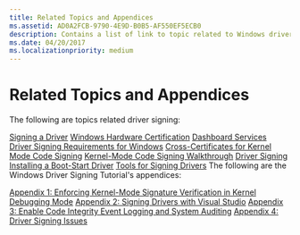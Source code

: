 ```yaml
---
title: Related Topics and Appendices
ms.assetid: AD0A2FCB-9790-4E9D-B0B5-AF550EF5ECB0
description: Contains a list of link to topic related to Windows driver signing.
ms.date: 04/20/2017
ms.localizationpriority: medium
---
```


# Related Topics and Appendices


The following are topics related driver signing:

[Signing a Driver](https://docs.microsoft.com/windows-hardware/drivers)
[Windows Hardware Certification](https://docs.microsoft.com/previous-versions/windows/hardware/hck/jj124227(v=vs.85))
[Dashboard Services](https://docs.microsoft.com/windows-hardware/drivers/dashboard/)
[Driver Signing Requirements for Windows](https://docs.microsoft.com/previous-versions/windows/hardware/design/dn653563(v=vs.85))
[Cross-Certificates for Kernel Mode Code Signing](cross-certificates-for-kernel-mode-code-signing.md)
[Kernel-Mode Code Signing Walkthrough](https://docs.microsoft.com/previous-versions/windows/hardware/design/dn653569(v=vs.85))
[Driver Signing](driver-signing.md)
[Installing a Boot-Start Driver](installing-a-boot-start-driver.md)
[Tools for Signing Drivers](https://docs.microsoft.com/windows-hardware/drivers/devtest/tools-for-signing-drivers)
The following are the Windows Driver Signing Tutorial's appendices:

[Appendix 1: Enforcing Kernel-Mode Signature Verification in Kernel Debugging Mode](appendix-1--enforcing-kernel-mode-signature-verification-in-kernel-debugging-mode.md)
[Appendix 2: Signing Drivers with Visual Studio](appendix-2--signing-drivers-with-visual-studio.md)
[Appendix 3: Enable Code Integrity Event Logging and System Auditing](appendix-3--enable-code-integrity-event-logging-and-system-auditing.md)
[Appendix 4: Driver Signing Issues](appendix-4--driver-signing-issues.md)
 

 






